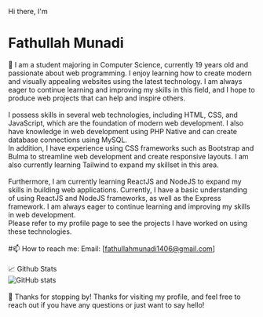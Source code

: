 Hi there, I'm <h1>Fathullah Munadi</h1> 👋
    I am a student majoring in Computer Science, currently 19 years old and passionate about web programming. I enjoy learning how to create modern and visually appealing websites using the latest technology. I am always eager to continue learning and improving my skills in this field, and I hope to produce web projects that can help and inspire others.<br>
    <br>
    I possess skills in several web technologies, including HTML, CSS, and JavaScript, which are the foundation of modern web development. I also have knowledge in web development using PHP Native and can create database connections using MySQL.<br>
    In addition, I have experience using CSS frameworks such as Bootstrap and Bulma to streamline web development and create responsive layouts. I am also currently learning Tailwind to expand my skillset in this area.<br><br>
    Furthermore, I am currently learning ReactJS and NodeJS to expand my skills in building web applications. Currently, I have a basic understanding of using ReactJS and NodeJS frameworks, as well as the Express framework. I am always eager to continue learning and improving my skills in web development.<br>
    Please refer to my profile page to see the projects I have worked on using these technologies.<br>
    <br>
    #📫 How to reach me:
    Email: [fathullahmunadi1406@gmail.com]<br>
    <br>
    📈 Github Stats<br>
    ![GitHub stats](https://github-readme-stats.vercel.app/api?username=munadi1406&show_icons=true&theme=radical)<br>
    <br>
    🎉 Thanks for stopping by!
    Thanks for visiting my profile, and feel free to reach out if you have any questions or just want to say hello!
